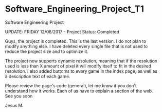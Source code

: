 # Software_Engineering_Project_T1
Software Engineering Project

UPDATE: FRIDAY 12/08/2017 - Project Status: Completed

Guys, the project is completed. This is the last version. I do not plan to modify anything else. I have deleted every single file that is not used to reduce the project size and to optimize it.

The project now supports dynamic resolution, meaning that if the resolution used is less than X amount of pixel it will modify itself to fit in the desired resolution. I also added buttoms to every game in the index page, as well as a description text of each game.

Please review the page's code (general), let me know if you don't understand how it works. Each of us have to explain a section of the web. See you soon

Jesus M.
